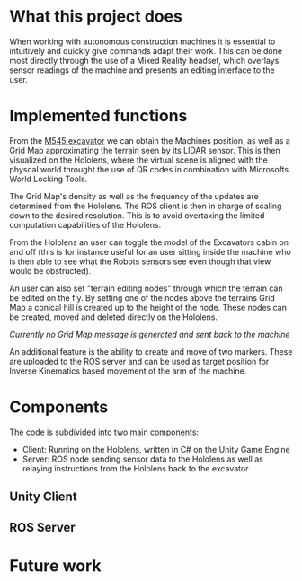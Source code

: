 # What this project does
When working with autonomous construction machines it is essential to intuitively and quickly give commands adapt their work. This can be done most directly through the use of a Mixed Reality headset, which overlays sensor readings of the machine and presents an editing interface to the user.


# Implemented functions
From the [M545 excavator](https://rsl.ethz.ch/robots-media/heap.html) we can obtain the Machines position, as well as a Grid Map approximating the terrain seen by its LIDAR sensor. This is then visualized on the Hololens, where the virtual scene is aligned with the physcal world throught the use of QR codes in combination with Microsofts World Locking Tools. 

The Grid Map's density as well as the frequency of the updates are determined from the Hololens. The ROS client is then in charge of scaling down to the desired resolution. This is to avoid overtaxing the limited computation capabilities of the Hololens.




From the Hololens an user can toggle the model of the Excavators cabin on and off (this is for instance useful for an user sitting inside the machine who is then able to see what the Robots sensors see even though that view would be obstructed).

An user can also set "terrain editing nodes" through which the terrain can be edited on the fly. By setting one of the nodes above the terrains Grid Map a conical hill is created up to the height of the node. These nodes can be created, moved and deleted directly on the Hololens.

_Currently no Grid Map message is generated and sent back to the machine_

An additional feature is the ability to create and move of two markers. These are uploaded to the ROS server and can be used as target position for Inverse Kinematics based movement of the arm of the machine.


# Components
The code is subdivided into two main components: 
* Client: Running on the Hololens, written in C# on the Unity Game Engine 
* Server: ROS node sending sensor data to the Hololens as well as relaying instructions from the Hololens back to the excavator

## Unity Client

## ROS Server

# Future work

